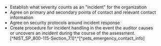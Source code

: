 
 * Establish what severity counts as an "incident" for the organization
 * Agree on primary and secondary points of contact and relevant contact information
 * Agree on security protocols around incident response
 * Create procedure for incident handling in the event the auditor causes or uncovers an incident during the course of the assessment. [^NIST_SP_800-115-Section_7.1]^,^[^pets_emergency_contact_info]
